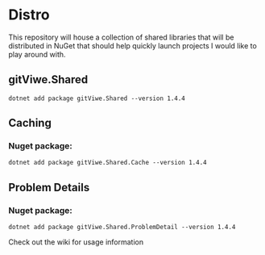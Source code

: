 # Distro
This repository will house a collection of shared libraries that will be distributed in NuGet that should help quickly launch projects I would like to play around with.

## gitViwe.Shared

```
dotnet add package gitViwe.Shared --version 1.4.4
```

## Caching

### Nuget package:
```
dotnet add package gitViwe.Shared.Cache --version 1.4.4
```

## Problem Details

### Nuget package:
```
dotnet add package gitViwe.Shared.ProblemDetail --version 1.4.4
```


Check out the wiki for usage information